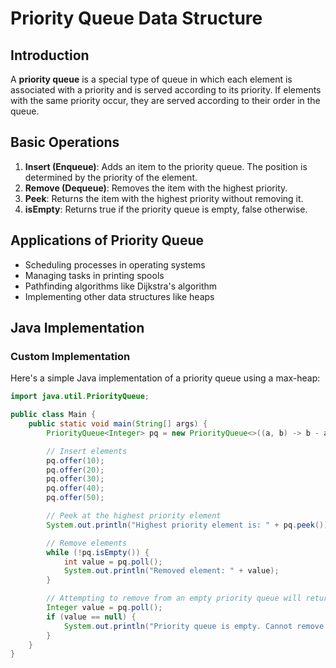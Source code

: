 # Priority Queue Data Structure

## Introduction

A **priority queue** is a special type of queue in which each element is associated with a priority and is served according to its priority. If elements with the same priority occur, they are served according to their order in the queue.

## Basic Operations

1. **Insert (Enqueue)**: Adds an item to the priority queue. The position is determined by the priority of the element.
2. **Remove (Dequeue)**: Removes the item with the highest priority.
3. **Peek**: Returns the item with the highest priority without removing it.
4. **isEmpty**: Returns true if the priority queue is empty, false otherwise.

## Applications of Priority Queue

- Scheduling processes in operating systems
- Managing tasks in printing spools
- Pathfinding algorithms like Dijkstra's algorithm
- Implementing other data structures like heaps

## Java Implementation

### Custom Implementation

Here's a simple Java implementation of a priority queue using a max-heap:

```java
import java.util.PriorityQueue;

public class Main {
    public static void main(String[] args) {
        PriorityQueue<Integer> pq = new PriorityQueue<>((a, b) -> b - a); // Max-heap

        // Insert elements
        pq.offer(10);
        pq.offer(20);
        pq.offer(30);
        pq.offer(40);
        pq.offer(50);

        // Peek at the highest priority element
        System.out.println("Highest priority element is: " + pq.peek());

        // Remove elements
        while (!pq.isEmpty()) {
            int value = pq.poll();
            System.out.println("Removed element: " + value);
        }

        // Attempting to remove from an empty priority queue will return null
        Integer value = pq.poll();
        if (value == null) {
            System.out.println("Priority queue is empty. Cannot remove.");
        }
    }
}
